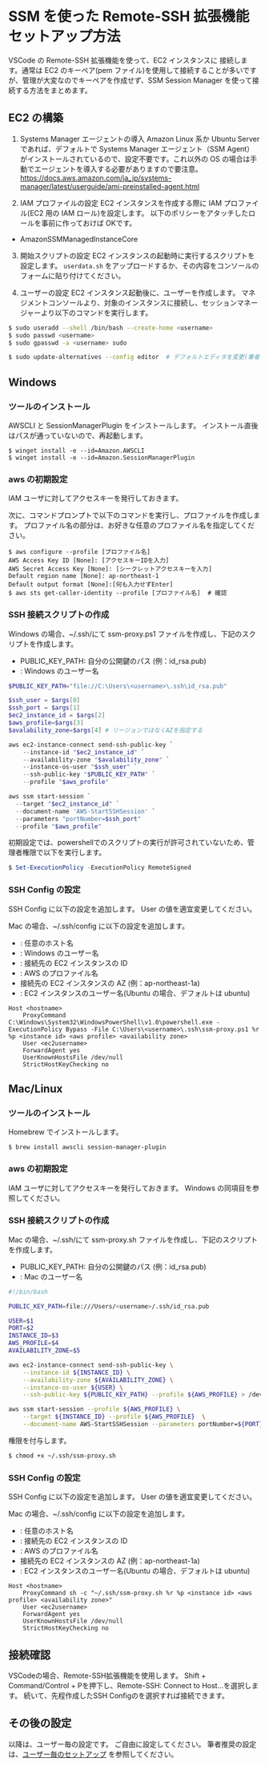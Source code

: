 # SSM を使った Remote-SSH 拡張機能セットアップ方法

VSCode の Remote-SSH 拡張機能を使って、EC2 インスタンスに 接続します。通常は EC2 のキーペア(pem ファイル)を使用して接続することが多いですが、管理が大変なのでキーペアを作成せず、SSM Session Manager を使って接続する方法をまとめます。

## EC2 の構築

1. Systems Manager エージェントの導入
   Amazon Linux 系か Ubuntu Server であれば、デフォルトで Systems Manager エージェント（SSM Agent）がインストールされているので、設定不要です。これ以外の OS の場合は手動でエージェントを導入する必要がありますので要注意。
   https://docs.aws.amazon.com/ja_jp/systems-manager/latest/userguide/ami-preinstalled-agent.html

2. IAM プロファイルの設定
   EC2 インスタンスを作成する際に IAM プロファイル(EC2 用の IAM ロール)を設定します。
   以下のポリシーをアタッチしたロールを事前に作っておけば OKです。

- AmazonSSMManagedInstanceCore

3. 開始スクリプトの設定
   EC2 インスタンスの起動時に実行するスクリプトを設定します。
   `userdata.sh` をアップロードするか、その内容をコンソールのフォームに貼り付けてください。

4. ユーザーの設定
   EC2 インスタンス起動後に、ユーザーを作成します。
   マネジメントコンソールより、対象のインスタンスに接続し、セッションマネージャーより以下のコマンドを実行します。

```bash
$ sudo useradd --shell /bin/bash --create-home <username>
$ sudo passwd <username>
$ sudo gpasswd -a <username> sudo

$ sudo update-alternatives --config editor  # デフォルトエディタを変更(筆者はnanoからvimへ)
```

## Windows

### ツールのインストール

AWSCLI と SessionManagerPlugin をインストールします。
インストール直後はパスが通っていないので、再起動します。

```
$ winget install -e --id=Amazon.AWSCLI
$ winget install -e --id=Amazon.SessionManagerPlugin
```

### aws の初期設定

IAM ユーザに対してアクセスキーを発行しておきます。

次に、コマンドプロンプトで以下のコマンドを実行し、プロファイルを作成します。
プロファイル名の部分は、お好きな任意のプロファイル名を指定してください。

```
$ aws configure --profile [プロファイル名]
AWS Access Key ID [None]: [アクセスキーIDを入力]
AWS Secret Access Key [None]: [シークレットアクセスキーを入力]
Default region name [None]: ap-northeast-1
Default output format [None]:[何も入力せずEnter]
$ aws sts get-caller-identity --profile [プロファイル名]  # 確認
```

### SSH 接続スクリプトの作成

Windows の場合、~/.ssh/にて ssm-proxy.ps1 ファイルを作成し、下記のスクリプトを作成します。

- PUBLIC_KEY_PATH: 自分の公開鍵のパス (例：id_rsa.pub)
- <username>: Windows のユーザー名

```ps1
$PUBLIC_KEY_PATH="file://C:\Users\<username>\.ssh\id_rsa.pub"

$ssh_user = $args[0]
$ssh_port = $args[1]
$ec2_instance_id = $args[2]
$aws_profile=$args[3]
$avalability_zone=$args[4] # リージョンではなくAZを指定する

aws ec2-instance-connect send-ssh-public-key `
    --instance-id "$ec2_instance_id" `
    --availability-zone "$avalability_zone" `
    --instance-os-user "$ssh_user" `
    --ssh-public-key "$PUBLIC_KEY_PATH" `
    --profile "$aws_profile"

aws ssm start-session `
  --target "$ec2_instance_id" `
  --document-name 'AWS-StartSSHSession' `
  --parameters "portNumber=$ssh_port"
  --profile "$aws_profile"
```

初期設定では、powershellでのスクリプトの実行が許可されていないため、管理者権限で以下を実行します。

```powershell
$ Set-ExecutionPolicy -ExecutionPolicy RemoteSigned
```

### SSH Config の設定

SSH Config に以下の設定を追加します。
User の値を適宜変更してください。

Mac の場合、~/.ssh/config に以下の設定を追加します。

- <hostname>: 任意のホスト名
- <username>: Windows のユーザー名
- <instance id>: 接続先の EC2 インスタンスの ID
- <aws profile>: AWS のプロファイル名
- <availability zone> 接続先の EC2 インスタンスの AZ (例：ap-northeast-1a)
- <ec2username>: EC2 インスタンスのユーザー名(Ubuntu の場合、デフォルトは ubuntu)

```
Host <hostname>
    ProxyCommand C:\Windows\System32\WindowsPowerShell\v1.0\powershell.exe -ExecutionPolicy Bypass -File C:\Users\<username>\.ssh\ssm-proxy.ps1 %r %p <instance id> <aws profile> <availability zone>
    User <ec2username>
    ForwardAgent yes
    UserKnownHostsFile /dev/null
    StrictHostKeyChecking no
```

## Mac/Linux

### ツールのインストール

Homebrew でインストールします。

```
$ brew install awscli session-manager-plugin
```

### aws の初期設定

IAM ユーザに対してアクセスキーを発行しておきます。
Windows の同項目を参照してください。

### SSH 接続スクリプトの作成

Mac の場合、~/.ssh/にて ssm-proxy.sh ファイルを作成し、下記のスクリプトを作成します。

- PUBLIC_KEY_PATH: 自分の公開鍵のパス (例：id_rsa.pub)
- <username>: Mac のユーザー名

```bash
#!/bin/bash

PUBLIC_KEY_PATH=file:///Users/<username>/.ssh/id_rsa.pub

USER=$1
PORT=$2
INSTANCE_ID=$3
AWS_PROFILE=$4
AVAILABILITY_ZONE=$5

aws ec2-instance-connect send-ssh-public-key \
    --instance-id ${INSTANCE_ID} \
    --availability-zone ${AVAILABILITY_ZONE} \
    --instance-os-user ${USER} \
    --ssh-public-key ${PUBLIC_KEY_PATH} --profile ${AWS_PROFILE} > /dev/null;

aws ssm start-session --profile ${AWS_PROFILE} \
    --target ${INSTANCE_ID} --profile ${AWS_PROFILE}  \
    --document-name AWS-StartSSHSession --parameters portNumber=${PORT}
```

権限を付与します。

```bash
$ chmod +x ~/.ssh/ssm-proxy.sh
```

### SSH Config の設定

SSH Config に以下の設定を追加します。
User の値を適宜変更してください。

Mac の場合、~/.ssh/config に以下の設定を追加します。

- <hostname>: 任意のホスト名
- <instance id>: 接続先の EC2 インスタンスの ID
- <aws profile>: AWS のプロファイル名
- <availability zone> 接続先の EC2 インスタンスの AZ (例：ap-northeast-1a)
- <ec2username>: EC2 インスタンスのユーザー名(Ubuntu の場合、デフォルトは ubuntu)

```
Host <hostname>
    ProxyCommand sh -c "~/.ssh/ssm-proxy.sh %r %p <instance id> <aws profile> <availability zone>"
    User <ec2username>
    ForwardAgent yes
    UserKnownHostsFile /dev/null
    StrictHostKeyChecking no
```

## 接続確認
VSCodeの場合、Remote-SSH拡張機能を使用します。
Shift + Command/Control + Pを押下し、Remote-SSH: Connect to Host...を選択します。
続いて、先程作成したSSH Configの<hostname>を選択すれば接続できます。

## その後の設定
以降は、ユーザー毎の設定です。
ご自由に設定してください。
筆者推奨の設定は、[ユーザー毎のセットアップ](user_settings.md) を参照してください。
